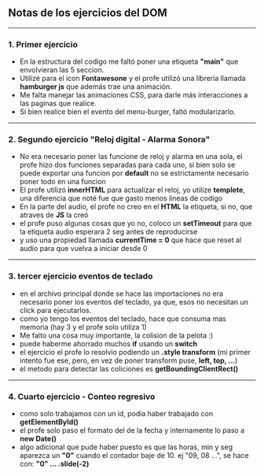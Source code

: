 ## Notas de los ejercicios del DOM

---

### 1. Primer ejercicio

- En la estructura del codigo me faltó poner una etiqueta **"main"** que envolvieran las 5 seccion.
- Utilizé para el icon **Fontawesone** y el profe utilizó una libreria llamada **hamburger js** que además trae una animación.
- Me falta manejar las animaciones CSS, para darle más interacciones a las paginas que realice.
- Si bien realice bien el evento del menu-burger, faltó modularizarlo.

---

### 2. Segundo ejercicio **"Reloj digital - Alarma Sonora"**

- No era necesario poner las funcione de reloj y alarma en una sola, el profe hizo dos funciones separadas para cada uno, si bien solo se puede exportar una funcion por **default** no se estrictamente necesario poner todo en una funcion
- El profe utilizó **innerHTML** para actualizar el reloj, yo utilize **templete**, una diferencia que noté fue que gasto menos lineas de codigo
- En la parte del audio, el profe no creo en el **HTML** la etiqueta, si no, que atraves de **JS** la creó
- el profe puso algunas cosas que yo no, coloco un **setTimeout** para que la etiqueta audio esperara 2 seg antes de reproducirse
- y uso una propiedad llamada **currentTime = 0** que hace que reset al audio para que vuelva a iniciar desde 0

---

### 3. tercer ejercicio **eventos de teclado**

- en el archivo principal donde se hace las importaciones no era necesario poner los eventos del teclado, ya que, esos no necesitan un click para ejecutarlos.
- como yo tengo los eventos del teclado, hace que consuma mas memoria (hay 3 y el profe solo utiliza 1)
- Me falto una cosa muy importante, la colision de la pelota :)
- puede haberme ahorrado muchos **if** usando un **switch**
- el ejercicio el profe lo resolvio podiendo un **.style transform** (mi primer intento fue ese, pero, en vez de poner transform puse, **left, top, ...**)
- el metodo para detectar las coliciones es **getBoundingClientRect()**

---

### 4. Cuarto ejercicio - Conteo regresivo

- como solo trabajamos con un id, podia haber trabajado con **getElementById()**
- el profe solo paso el formato del de la fecha y internamente lo paso a **new Date()**
- algo adicional que pude haber puesto es que las horas, min y seg aparezca un **"0"** cuando el contador baje de 10. ej "09, 08 ...", se hace con: **"0" ... .slide(-2)**
